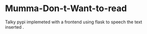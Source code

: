 # Mumma-Don-t-Want-to-read
Talky pypi implemeted with a frontend using flask to speech the text inserted .
